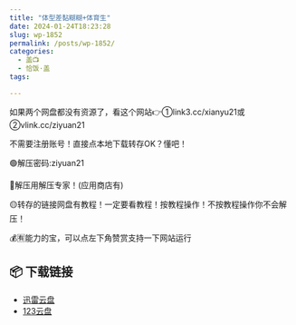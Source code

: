 ```yaml
---
title: "体型差黏糊糊+体育生"
date: 2024-01-24T18:23:28
slug: wp-1852
permalink: /posts/wp-1852/
categories:
  - 盖📺
  - 恰饭·盖
tags:

---
```


如果两个网盘都没有资源了，看这个网站👉①link3.cc/xianyu21或②vlink.cc/ziyuan21

不需要注册账号！直接点本地下载转存OK？懂吧！

🟢解压密码:ziyuan21

🔵解压用解压专家！(应用商店有)

🟡转存的链接网盘有教程！一定要看教程！按教程操作！不按教程操作你不会解压！

💰🈶能力的宝，可以点左下角赞赏支持一下网站运行

## 📦 下载链接
- [迅雷云盘](https://blziyuan21.com/pay-download/1852?key=1c3de57c0d&down_id=0)
- [123云盘](https://blziyuan21.com/pay-download/1852?key=1c3de57c0d&down_id=1)

